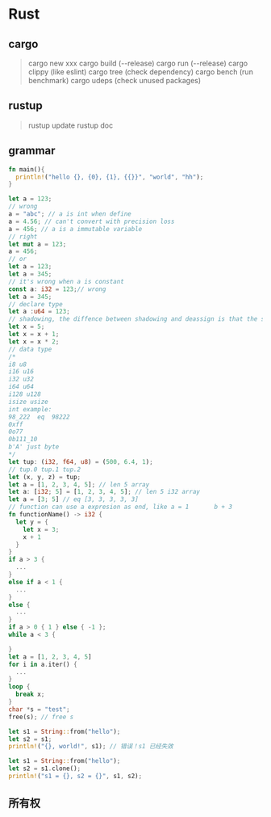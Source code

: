 # Rust

## cargo 
> cargo new xxx 
cargo build (--release)
cargo run (--release)
cargo clippy (like eslint)
cargo tree (check dependency)
cargo bench (run benchmark)
cargo udeps (check unused packages)

## rustup
>rustup update
rustup doc

## grammar
```rust
fn main(){
  println!("hello {}, {0}, {1}, {{}}", "world", "hh");
}
```
```rust
let a = 123;
// wrong
a = "abc"; // a is int when define
a = 4.56; // can't convert with precision loss
a = 456; // a is a immutable variable
// right
let mut a = 123;
a = 456;
// or 
let a = 123;
let a = 345;
// it's wrong when a is constant
const a: i32 = 123;// wrong
let a = 345;
// declare type
let a :u64 = 123;
// shadowing, the diffence between shadowing and deassign is that the shadowing can reuse the variable, deassign can't change the type of variable 
let x = 5;
let x = x + 1;
let x = x * 2;
// data type
/*
i8 u8
i16 u16
i32 u32
i64 u64
i128 u128
isize usize
int example:
98_222  eq  98222
0xff
0o77
0b111_10
b'A' just byte
*/
let tup: (i32, f64, u8) = (500, 6.4, 1);
// tup.0 tup.1 tup.2
let (x, y, z) = tup;
let a = [1, 2, 3, 4, 5]; // len 5 array
let a: [i32; 5] = [1, 2, 3, 4, 5]; // len 5 i32 array
let a = [3; 5] // eq [3, 3, 3, 3, 3]
// function can use a expresion as end, like a = 1       b + 3 
fn functionName() -> i32 {
  let y = {
    let x = 3;
    x + 1
  }
}
if a > 3 {
  ...
}
else if a < 1 {
  ...
}
else {
  ...
}
if a > 0 { 1 } else { -1 };
while a < 3 {

}
let a = [1, 2, 3, 4, 5]
for i in a.iter() {
  ...
}
loop {
  break x;
}
char *s = "test";
free(s); // free s

let s1 = String::from("hello");
let s2 = s1; 
println!("{}, world!", s1); // 错误！s1 已经失效

let s1 = String::from("hello");
let s2 = s1.clone();
println!("s1 = {}, s2 = {}", s1, s2);
```

## 所有权

